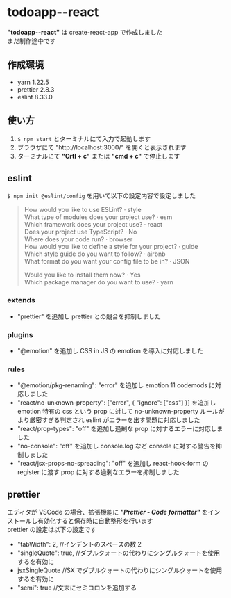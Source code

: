 # todoapp--react

**"todoapp--react"** は create-react-app で作成しました  
まだ制作途中です

## 作成環境

- yarn 1.22.5
- prettier 2.8.3
- eslint 8.33.0

## 使い方

1. `$ npm start` とターミナルにて入力で起動します
2. ブラウザにて "http://localhost:3000/" を開くと表示されます
3. ターミナルにて **"Crtl + c"** または **"cmd + c"** で停止します

## eslint

`$ npm init @eslint/config` を用いて以下の設定内容で設定しました

> How would you like to use ESLint? · style  
> What type of modules does your project use? · esm  
> Which framework does your project use? · react  
> Does your project use TypeScript? · No  
> Where does your code run? · browser  
> How would you like to define a style for your project? · guide  
> Which style guide do you want to follow? · airbnb  
> What format do you want your config file to be in? · JSON
>
> Would you like to install them now? · Yes  
> Which package manager do you want to use? · yarn

### extends

- "prettier" を追加し prettier との競合を抑制しました

### plugins

- "@emotion" を追加し CSS in JS の emotion を導入に対応しました

### rules

- "@emotion/pkg-renaming": "error" を追加し emotion 11 codemods に対応しました
- "react/no-unknown-property": ["error", { "ignore": ["css"] }] を追加し emotion 特有の css という prop に対して no-unknown-property ルールがより厳密すぎる判定され eslint がエラーを出す問題に対応しました
- "react/prop-types": "off" を追加し過剰な prop に対するエラーに対応しました
- "no-console": "off" を追加し console.log など console に対する警告を抑制しました
- "react/jsx-props-no-spreading": "off" を追加し react-hook-form の register に渡す prop に対する過剰なエラーを抑制しました

## prettier

エディタが VSCode の場合、拡張機能に **_"Prettier - Code formatter"_** をインストールし有効化すると保存時に自動整形を行います  
prettier の設定は以下の設定です

- "tabWidth": 2, //インデントのスペースの数 2
- "singleQuote": true, //ダブルクォートの代わりにシングルクォートを使用するを有効に
- jsxSingleQuote //SX でダブルクォートの代わりにシングルクォートを使用するを有効に
- "semi": true //文末にセミコロンを追加する
